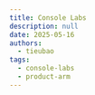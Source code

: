 ```yaml
---
title: Console Labs
description: null
date: 2025-05-16
authors:
  - tieubao
tags:
  - console-labs
  - product-arm
---
```

